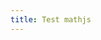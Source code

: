 ```yaml
---
title: Test mathjs
---
```

<script type="module">
    import {defaultExport as math} from "https://unpkg.com/mathjs@10.5.0/lib/browser/math.js";
</script>
